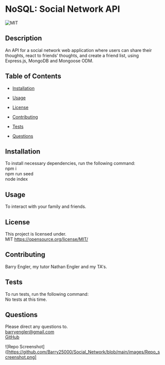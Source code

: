 # NoSQL: Social Network API

![MIT](https://img.shields.io/badge/license-MIT-green)

## Description

An API for a social network web application where users can share their thoughts, react to friends’ thoughts, and create a friend list, using Express.js, MongoDB and Mongoose ODM.

## Table of Contents

- [Installation](#installation)

- [Usage](#usage)

- [License](#license)

- [Contributing](#contributing)

- [Tests](#tests)

- [Questions](#questions)

## Installation

To install necessary dependencies, run the following command: <br>
npm i <br>
npm run seed <br>
node index

## Usage

To interact with your family and friends.

## License

This project is licensed under. <br>
MIT
https://opensource.org/license/MIT/

## Contributing

Barry Engler, my tutor Nathan Engler and my TA's.

## Tests

To run tests, run the following command: <br>
No tests at this time.

## Questions

Please direct any questions to.<br>
barryengler@gmail.com <br>
[GitHub](https://github.com/Barry25000)

![Repo Screenshot]([https://github.com/Barry25000/Social_Network/blob/main/images/Repo_screenshot.png]
